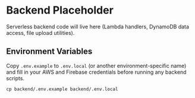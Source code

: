 # Backend Placeholder

Serverless backend code will live here (Lambda handlers, DynamoDB data access, file upload utilities).

## Environment Variables

Copy `.env.example` to `.env.local` (or another environment-specific name) and fill in your AWS and Firebase credentials before running any backend scripts.

```
cp backend/.env.example backend/.env.local
```
